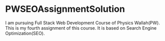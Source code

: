 # PWSEOAssignmentSolution
I am pursuing Full Stack Web Development Course of Physics Wallah(PW). This is my fourth  assignment of this course. It is based on Search Engine Optimization(SEO).
